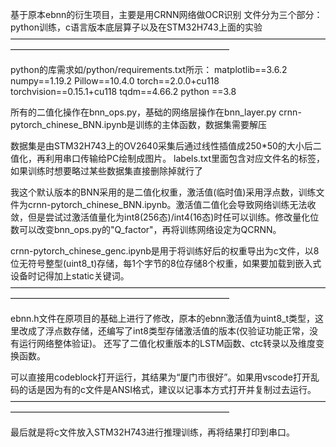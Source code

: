 基于原本ebnn的衍生项目，主要是用CRNN网络做OCR识别
文件分为三个部分：python训练，c语言版本底层算子以及在STM32H743上面的实验
—————————————————————————————————————————————————————————————

python的库需求如/python/requirements.txt所示：
		matplotlib==3.6.2
		numpy==1.19.2
		Pillow==10.4.0
		torch==2.0.0+cu118
		torchvision==0.15.1+cu118
		tqdm==4.66.2
		python ==3.8

所有的二值化操作在bnn_ops.py，基础的网络层操作在bnn_layer.py
crnn-pytorch_chinese_BNN.ipynb是训练的主体函数，数据集需要解压

数据集是由STM32H743上的OV2640采集后通过线性插值成250*50的大小后二值化，再利用串口传输给PC绘制成图片。
labels.txt里面包含对应文件名的标签，如果训练时想要略过某些数据集直接删除掉就行了

我这个默认版本的BNN采用的是二值化权重，激活值(临时值)采用浮点数，训练文件为crnn-pytorch_chinese_BNN.ipynb。激活值二值化会导致网络训练无法收敛，但是尝试过激活值量化为int8(256态)/int4(16态)时任可以训练。修改量化位数可以改变bnn_ops.py的"Q_factor"，再将训练网络设定为QCRNN。

crnn-pytorch_chinese_genc.ipynb是用于将训练好后的权重导出为c文件，以8位无符号整型(uint8_t)存储，每1个字节的8位存储8个权重，如果要加载到嵌入式设备时记得加上static关键词。
—————————————————————————————————————————————————————————————

ebnn.h文件在原项目的基础上进行了修改，原本的ebnn激活值为uint8_t类型，这里改成了浮点数存储，还编写了int8类型存储激活值的版本(仅验证功能正常，没有运行网络整体验证)。
还写了二值化权重版本的LSTM函数、ctc转录以及维度变换函数。

可以直接用codeblock打开运行，其结果为“厦门市很好”。如果用vscode打开乱码的话是因为有的c文件是ANSI格式，建议以记事本方式打开并复制过去运行。
—————————————————————————————————————————————————————————————

最后就是将c文件放入STM32H743进行推理训练，再将结果打印到串口。

